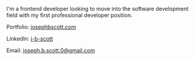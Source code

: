 I'm a frontend developer looking to move into the software development field with my first professional developer position.


Portfolio: <a href="https://josephbscott.com/">josephbscott.com</a>

LinkedIn: <a href="https://www.linkedin.com/in/j-b-scott/">j-b-scott</a>

Email: <a href="mailto:joseph.b.scott.0@gmail.com">joseph.b.scott.0@gmail.com</a>
